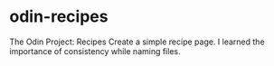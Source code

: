# odin-recipes
The Odin Project: Recipes
Create a simple recipe page. I learned the importance of consistency while naming files. 